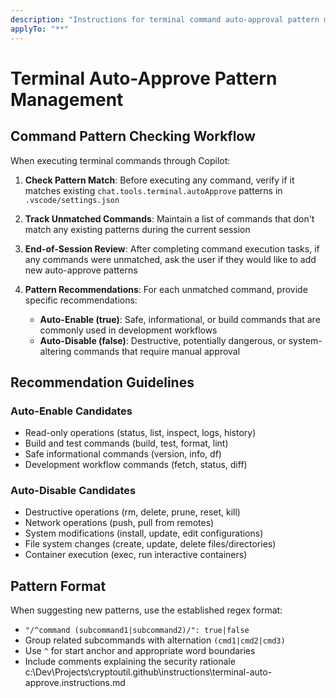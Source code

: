 ```yaml
---
description: "Instructions for terminal command auto-approval pattern management"
applyTo: "**"
---
```

# Terminal Auto-Approve Pattern Management

## Command Pattern Checking Workflow

When executing terminal commands through Copilot:

1. **Check Pattern Match**: Before executing any command, verify if it matches existing `chat.tools.terminal.autoApprove` patterns in `.vscode/settings.json`

2. **Track Unmatched Commands**: Maintain a list of commands that don't match any existing patterns during the current session

3. **End-of-Session Review**: After completing command execution tasks, if any commands were unmatched, ask the user if they would like to add new auto-approve patterns

4. **Pattern Recommendations**: For each unmatched command, provide specific recommendations:
   - **Auto-Enable (true)**: Safe, informational, or build commands that are commonly used in development workflows
   - **Auto-Disable (false)**: Destructive, potentially dangerous, or system-altering commands that require manual approval

## Recommendation Guidelines

### Auto-Enable Candidates
- Read-only operations (status, list, inspect, logs, history)
- Build and test commands (build, test, format, lint)
- Safe informational commands (version, info, df)
- Development workflow commands (fetch, status, diff)

### Auto-Disable Candidates
- Destructive operations (rm, delete, prune, reset, kill)
- Network operations (push, pull from remotes)
- System modifications (install, update, edit configurations)
- File system changes (create, update, delete files/directories)
- Container execution (exec, run interactive containers)

## Pattern Format
When suggesting new patterns, use the established regex format:
- `"/^command (subcommand1|subcommand2)/": true|false`
- Group related subcommands with alternation `(cmd1|cmd2|cmd3)`
- Use `^` for start anchor and appropriate word boundaries
- Include comments explaining the security rationale</content>
<parameter name="filePath">c:\Dev\Projects\cryptoutil\.github\instructions\terminal-auto-approve.instructions.md
